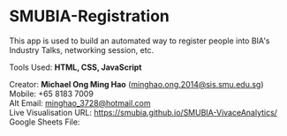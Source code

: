 # SMUBIA-Registration
This app is used to build an automated way to register people into BIA's Industry Talks, networking session, etc.

Tools Used: **HTML, CSS, JavaScript**

Creator: **Michael Ong Ming Hao** (minghao.ong.2014@sis.smu.edu.sg) <br/>
Mobile: +65 8183 7009 <br/>
Alt Email: minghao_3728@hotmail.com<br/>
Live Visualisation URL: https://smubia.github.io/SMUBIA-VivaceAnalytics/
Google Sheets File: 
